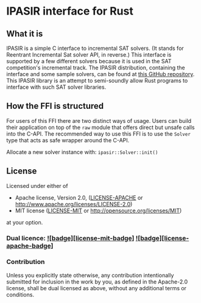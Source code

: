 # IPASIR interface for Rust

## What it is

IPASIR is a simple C interface to incremental SAT solvers.
(It stands for Reentrant Incremental Sat solver API, in reverse.)
This interface is supported by a few different solvers because it is used in the SAT competition's incremental track.
The IPASIR distribution, containing the interface and some sample solvers,
can be found at [this GitHub repository](https://github.com/biotomas/ipasir).
This IPASIR library is an attempt to semi-soundly allow Rust programs to interface with such SAT solver libraries.

## How the FFI is structured

For users of this FFI there are two distinct ways of usage.
Users can build their application on top of the `raw` module that offers direct but unsafe calls
into the C-API.
The recommended way to use this FFI is to use the `Solver` type that acts as safe wrapper around
the C-API.

Allocate a new solver instance with: `ipasir::Solver::init()`

## License

Licensed under either of

 * Apache license, Version 2.0, ([LICENSE-APACHE](LICENSE-APACHE) or http://www.apache.org/licenses/LICENSE-2.0)
 * MIT license ([LICENSE-MIT](LICENSE-MIT) or http://opensource.org/licenses/MIT)

at your option.

### Dual licence: [![badge][license-mit-badge]](LICENSE-MIT) [![badge][license-apache-badge]](LICENSE-APACHE)

### Contribution

Unless you explicitly state otherwise, any contribution intentionally submitted
for inclusion in the work by you, as defined in the Apache-2.0 license, shall be dual licensed as above, without any
additional terms or conditions.
